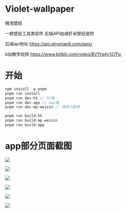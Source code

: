 # Violet-wallpaper
搁浅壁纸



一款壁纸工具类软件 后端API由咸虾米壁纸提供

后端api地址 https://api.qingnian8.com/apis/

b站教学视频 https://www.bilibili.com/video/BV1Yg4y127Fp

# 开始

```js
npm install -g pnpm
pnpm run install
pnpm run dev:h5 // h5端
pnpm run dev:app // app端
pnpm run dev:mp-weixin // 微信小程序

pnpm run build:h5
pnpm run build:mp-weixin
pnpm run build:app
```



# app部分页面截图

![](doc/images/微信图片_20240914084351.jpg)

![](doc/images/微信图片_20240914084410.jpg)

![](doc/images/微信图片_20240914084418.jpg)

![](doc/images/微信图片_20240914084423.jpg)

![](doc/images/微信图片_20240914084428.jpg)

![](doc/images/微信图片_20240914084434.jpg)